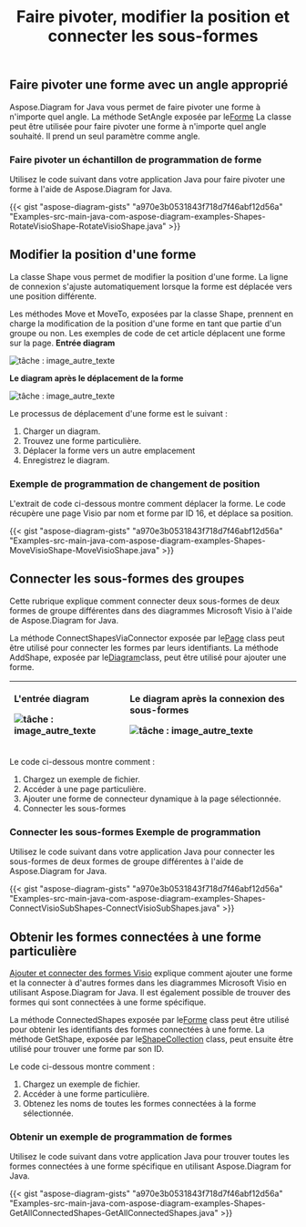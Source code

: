 ﻿---
title: Faire pivoter, modifier la position et connecter les sous-formes
type: docs
weight: 60
url: /fr/java/rotate-change-the-position-and-connect-sub-shapes/
---
## **Faire pivoter une forme avec un angle approprié**
 Aspose.Diagram for Java vous permet de faire pivoter une forme à n'importe quel angle. La méthode SetAngle exposée par le[Forme](https://reference.aspose.com/diagram/java/com.aspose.diagram/shape) La classe peut être utilisée pour faire pivoter une forme à n'importe quel angle souhaité. Il prend un seul paramètre comme angle.
### **Faire pivoter un échantillon de programmation de forme**
Utilisez le code suivant dans votre application Java pour faire pivoter une forme à l'aide de Aspose.Diagram for Java.

{{< gist "aspose-diagram-gists" "a970e3b0531843f718d7f46abf12d56a" "Examples-src-main-java-com-aspose-diagram-examples-Shapes-RotateVisioShape-RotateVisioShape.java" >}}
## **Modifier la position d'une forme**
La classe Shape vous permet de modifier la position d'une forme. La ligne de connexion s'ajuste automatiquement lorsque la forme est déplacée vers une position différente.

Les méthodes Move et MoveTo, exposées par la classe Shape, prennent en charge la modification de la position d'une forme en tant que partie d'un groupe ou non.
Les exemples de code de cet article déplacent une forme sur la page.
**Entrée diagram** 

![tâche : image_autre_texte](http://i.imgur.com/cThgWnB.png)


**Le diagram après le déplacement de la forme** 

![tâche : image_autre_texte](http://i.imgur.com/Q3QByqe.png)

Le processus de déplacement d'une forme est le suivant :

1. Charger un diagram.
1. Trouvez une forme particulière.
1. Déplacer la forme vers un autre emplacement
1. Enregistrez le diagram.
### **Exemple de programmation de changement de position**
L'extrait de code ci-dessous montre comment déplacer la forme. Le code récupère une page Visio par nom et forme par ID 16, et déplace sa position.

{{< gist "aspose-diagram-gists" "a970e3b0531843f718d7f46abf12d56a" "Examples-src-main-java-com-aspose-diagram-examples-Shapes-MoveVisioShape-MoveVisioShape.java" >}}
## **Connecter les sous-formes des groupes**
Cette rubrique explique comment connecter deux sous-formes de deux formes de groupe différentes dans des diagrammes Microsoft Visio à l'aide de Aspose.Diagram for Java.

 La méthode ConnectShapesViaConnector exposée par le[Page](https://reference.aspose.com/diagram/java/com.aspose.diagram/page) class peut être utilisé pour connecter les formes par leurs identifiants. La méthode AddShape, exposée par le[Diagram](https://reference.aspose.com/diagram/java)class, peut être utilisé pour ajouter une forme.

|<p>**L'entrée diagram** </p><p>![tâche : image_autre_texte](http://i.imgur.com/74rDby5.png)</p>|<p>**Le diagram après la connexion des sous-formes** </p><p>![tâche : image_autre_texte](http://i.imgur.com/c387dZJ.png)</p>|
|:- |:- |
Le code ci-dessous montre comment :

1. Chargez un exemple de fichier.
1. Accéder à une page particulière.
1. Ajouter une forme de connecteur dynamique à la page sélectionnée.
1. Connecter les sous-formes
### **Connecter les sous-formes Exemple de programmation**
Utilisez le code suivant dans votre application Java pour connecter les sous-formes de deux formes de groupe différentes à l'aide de Aspose.Diagram for Java.

{{< gist "aspose-diagram-gists" "a970e3b0531843f718d7f46abf12d56a" "Examples-src-main-java-com-aspose-diagram-examples-Shapes-ConnectVisioSubShapes-ConnectVisioSubShapes.java" >}}
## **Obtenir les formes connectées à une forme particulière**
[Ajouter et connecter des formes Visio](/diagram/fr/java/add-and-connect-visio-shapes/) explique comment ajouter une forme et la connecter à d'autres formes dans les diagrammes Microsoft Visio en utilisant Aspose.Diagram for Java. Il est également possible de trouver des formes qui sont connectées à une forme spécifique.

 La méthode ConnectedShapes exposée par le[Forme](https://reference.aspose.com/diagram/java/com.aspose.diagram/shape) class peut être utilisé pour obtenir les identifiants des formes connectées à une forme. La méthode GetShape, exposée par le[ShapeCollection](http://www.aspose.com/api/java/diagram/com.aspose.diagram/classes/shapecollection) class, peut ensuite être utilisé pour trouver une forme par son ID.

Le code ci-dessous montre comment :

1. Chargez un exemple de fichier.
1. Accéder à une forme particulière.
1. Obtenez les noms de toutes les formes connectées à la forme sélectionnée.
### **Obtenir un exemple de programmation de formes**
Utilisez le code suivant dans votre application Java pour trouver toutes les formes connectées à une forme spécifique en utilisant Aspose.Diagram for Java.

{{< gist "aspose-diagram-gists" "a970e3b0531843f718d7f46abf12d56a" "Examples-src-main-java-com-aspose-diagram-examples-Shapes-GetAllConnectedShapes-GetAllConnectedShapes.java" >}}
